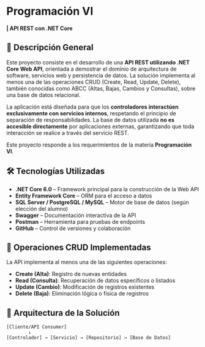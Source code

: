 # Programación VI  
**| API REST con .NET Core**

## 📌 Descripción General

Este proyecto consiste en el desarrollo de una **API REST utilizando .NET Core Web API**, orientada a demostrar el dominio de arquitectura de software, servicios web y persistencia de datos. La solución implementa al menos una de las operaciones CRUD (Create, Read, Update, Delete), también conocidas como ABCC (Altas, Bajas, Cambios y Consultas), sobre una base de datos relacional.

La aplicación está diseñada para que los **controladores interactúen exclusivamente con servicios internos**, respetando el principio de separación de responsabilidades. La base de datos utilizada **no es accesible directamente** por aplicaciones externas, garantizando que toda interacción se realice a través del servicio REST.



Este proyecto responde a los requerimientos de la materia **Programación VI**.

## 🛠️ Tecnologías Utilizadas

- **.NET Core 6.0** – Framework principal para la construcción de la Web API  
- **Entity Framework Core** – ORM para el acceso a datos  
- **SQL Server / PostgreSQL / MySQL** – Motor de base de datos (según elección del alumno)  
- **Swagger** – Documentación interactiva de la API  
- **Postman** – Herramienta para pruebas de endpoints  
- **GitHub** – Control de versiones y colaboración


## 🔄 Operaciones CRUD Implementadas

La API implementa al menos una de las siguientes operaciones:

- **Create (Alta)**: Registro de nuevas entidades  
- **Read (Consulta)**: Recuperación de datos específicos o listados  
- **Update (Cambio)**: Modificación de registros existentes  
- **Delete (Baja)**: Eliminación lógica o física de registros

## 🧩 Arquitectura de la Solución

```plaintext
[Cliente/API Consumer]
        ↓
[Controlador] → [Servicio] → [Repositorio] → [Base de Datos]



